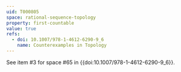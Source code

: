 ```yaml
---
uid: T000805
space: rational-sequence-topology
property: first-countable
value: true
refs:
  - doi: 10.1007/978-1-4612-6290-9_6
    name: Counterexamples in Topology
---
```

See item #3 for space #65 in {{doi:10.1007/978-1-4612-6290-9_6}}.
